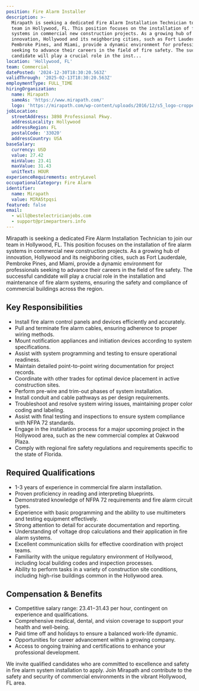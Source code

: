 ```yaml
---
position: Fire Alarm Installer
description: >-
  Mirapath is seeking a dedicated Fire Alarm Installation Technician to join our
  team in Hollywood, FL. This position focuses on the installation of fire alarm
  systems in commercial new construction projects. As a growing hub of
  innovation, Hollywood and its neighboring cities, such as Fort Lauderdale,
  Pembroke Pines, and Miami, provide a dynamic environment for professionals
  seeking to advance their careers in the field of fire safety. The successful
  candidate will play a crucial role in the inst...
location: 'Hollywood, FL'
team: Commercial
datePosted: '2024-12-30T18:30:20.563Z'
validThrough: '2025-02-13T18:30:20.563Z'
employmentType: FULL_TIME
hiringOrganization:
  name: Mirapath
  sameAs: 'https://www.mirapath.com/'
  logo: 'https://mirapath.com/wp-content/uploads/2016/12/s5_logo-cropped.png'
jobLocation:
  streetAddress: 3898 Professional Pkwy.
  addressLocality: Hollywood
  addressRegion: FL
  postalCode: '33020'
  addressCountry: USA
baseSalary:
  currency: USD
  value: 27.42
  minValue: 23.41
  maxValue: 31.43
  unitText: HOUR
experienceRequirements: entryLevel
occupationalCategory: Fire Alarm
identifier:
  name: Mirapath
  value: MIRA5tpqsi
featured: false
email:
  - will@bestelectricianjobs.com
  - support@primepartners.info
---
```




Mirapath is seeking a dedicated Fire Alarm Installation Technician to join our team in Hollywood, FL. This position focuses on the installation of fire alarm systems in commercial new construction projects. As a growing hub of innovation, Hollywood and its neighboring cities, such as Fort Lauderdale, Pembroke Pines, and Miami, provide a dynamic environment for professionals seeking to advance their careers in the field of fire safety. The successful candidate will play a crucial role in the installation and maintenance of fire alarm systems, ensuring the safety and compliance of commercial buildings across the region.

## Key Responsibilities
- Install fire alarm control panels and devices efficiently and accurately.
- Pull and terminate fire alarm cables, ensuring adherence to proper wiring methods.
- Mount notification appliances and initiation devices according to system specifications.
- Assist with system programming and testing to ensure operational readiness.
- Maintain detailed point-to-point wiring documentation for project records.
- Coordinate with other trades for optimal device placement in active construction sites.
- Perform pre-wire and trim-out phases of system installation.
- Install conduit and cable pathways as per design requirements.
- Troubleshoot and resolve system wiring issues, maintaining proper color coding and labeling.
- Assist with final testing and inspections to ensure system compliance with NFPA 72 standards.
- Engage in the installation process for a major upcoming project in the Hollywood area, such as the new commercial complex at Oakwood Plaza.
- Comply with regional fire safety regulations and requirements specific to the state of Florida.

## Required Qualifications
- 1-3 years of experience in commercial fire alarm installation.
- Proven proficiency in reading and interpreting blueprints.
- Demonstrated knowledge of NFPA 72 requirements and fire alarm circuit types.
- Experience with basic programming and the ability to use multimeters and testing equipment effectively.
- Strong attention to detail for accurate documentation and reporting.
- Understanding of voltage drop calculations and their application in fire alarm systems.
- Excellent communication skills for effective coordination with project teams.
- Familiarity with the unique regulatory environment of Hollywood, including local building codes and inspection processes.
- Ability to perform tasks in a variety of construction site conditions, including high-rise buildings common in the Hollywood area.

## Compensation & Benefits
- Competitive salary range: $23.41-$31.43 per hour, contingent on experience and qualifications.
- Comprehensive medical, dental, and vision coverage to support your health and well-being.
- Paid time off and holidays to ensure a balanced work-life dynamic.
- Opportunities for career advancement within a growing company.
- Access to ongoing training and certifications to enhance your professional development.

We invite qualified candidates who are committed to excellence and safety in fire alarm system installation to apply. Join Mirapath and contribute to the safety and security of commercial environments in the vibrant Hollywood, FL area.
